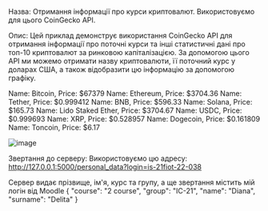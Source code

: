 Назва: Отримання інформації про курси криптовалют. Використовуємо для цього CoinGecko API.

Опис: Цей приклад демонструє використання CoinGecko API для отримання інформації про поточні курси 
та інші статистичні дані про топ-10 криптовалют за ринковою капіталізацією. За допомогою цього API 
ми можемо отримати назву криптовалюти, її поточний курс у доларах США, а також відобразити цю 
інформацію за допомогою графіку.

Name: Bitcoin, Price: $67379
Name: Ethereum, Price: $3704.36
Name: Tether, Price: $0.999412
Name: BNB, Price: $596.33
Name: Solana, Price: $165.73
Name: Lido Staked Ether, Price: $3704.67
Name: USDC, Price: $0.999693
Name: XRP, Price: $0.528957
Name: Dogecoin, Price: $0.161809
Name: Toncoin, Price: $6.17

![image](https://github.com/Dianadel25/api_laba/assets/102838845/3cc5e40a-6eb0-4b1f-9435-ce65f9f6758f)


Звертання до серверу:
Використовуємо цю адресу: http://127.0.0.1:5000/personal_data?login=is-21fiot-22-038

Сервер видає прізвище, ім'я, курс та групу, а ще звертання містить мій логін від Moodle
{
  "course": "2 course",
  "group": "IC-21",
  "name": "Diana",
  "surname": "Delita"
}
